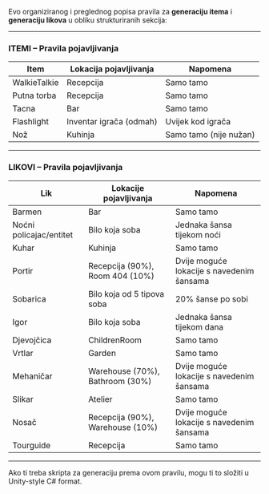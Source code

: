 Evo organiziranog i preglednog popisa pravila za **generaciju itema** i **generaciju likova** u obliku strukturiranih sekcija:

---

### ITEMI – Pravila pojavljivanja

| **Item**     | **Lokacija pojavljivanja** | **Napomena**           |
| ------------ | -------------------------- | ---------------------- |
| WalkieTalkie | Recepcija                  | Samo tamo              |
| Putna torba  | Recepcija                  | Samo tamo              |
| Tacna        | Bar                        | Samo tamo              |
| Flashlight   | Inventar igrača (odmah)    | Uvijek kod igrača      |
| Nož          | Kuhinja                    | Samo tamo (nije nužan) |

---

### LIKOVI – Pravila pojavljivanja

| **Lik**                 | **Lokacije pojavljivanja**       | **Napomena**                              |
| ----------------------- | -------------------------------- | ----------------------------------------- |
| Barmen                  | Bar                              | Samo tamo                                 |
| Noćni policajac/entitet | Bilo koja soba                   | Jednaka šansa tijekom noći                |
| Kuhar                   | Kuhinja                          | Samo tamo                                 |
| Portir                  | Recepcija (90%), Room 404 (10%)  | Dvije moguće lokacije s navedenim šansama |
| Sobarica                | Bilo koja od 5 tipova soba       | 20% šanse po sobi                         |
| Igor                    | Bilo koja soba                   | Jednaka šansa tijekom dana                |
| Djevojčica              | ChildrenRoom                     | Samo tamo                                 |
| Vrtlar                  | Garden                           | Samo tamo                                 |
| Mehaničar               | Warehouse (70%), Bathroom (30%)  | Dvije moguće lokacije s navedenim šansama |
| Slikar                  | Atelier                          | Samo tamo                                 |
| Nosač                   | Recepcija (90%), Warehouse (10%) | Dvije moguće lokacije s navedenim šansama |
| Tourguide               | Recepcija                        | Samo tamo                                 |

---

Ako ti treba skripta za generaciju prema ovom pravilu, mogu ti to složiti u Unity-style C# format.
